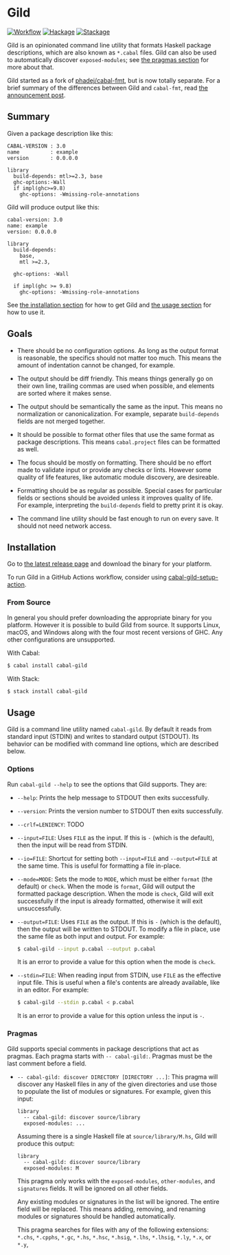 # Gild

[![Workflow](https://github.com/tfausak/cabal-gild/actions/workflows/workflow.yaml/badge.svg)](https://github.com/tfausak/cabal-gild/actions/workflows/workflow.yaml)
[![Hackage](https://img.shields.io/hackage/v/cabal-gild)](https://hackage.haskell.org/package/cabal-gild)
[![Stackage](https://www.stackage.org/package/cabal-gild/badge/nightly?label=stackage)](https://www.stackage.org/package/cabal-gild)

Gild is an opinionated command line utility that formats Haskell package
descriptions, which are also known as `*.cabal` files. Gild can also be used to
automatically discover `exposed-modules`; see [the pragmas section][] for more
about that.

[the pragmas section]: #pragmas

Gild started as a fork of [phadej/cabal-fmt][], but is now totally separate.
For a brief summary of the differences between Gild and `cabal-fmt`, read [the
announcement post][].

[phadej/cabal-fmt]: https://github.com/phadej/cabal-fmt
[the announcement post]: https://taylor.fausak.me/2024/02/17/gild/

## Summary

Given a package description like this:

``` cabal
CABAL-VERSION : 3.0
name          : example
version       : 0.0.0.0

library
  build-depends: mtl>=2.3, base
  ghc-options:-Wall
  if impl(ghc>=9.8)
    ghc-options: -Wmissing-role-annotations
```

Gild will produce output like this:

``` cabal
cabal-version: 3.0
name: example
version: 0.0.0.0

library
  build-depends:
    base,
    mtl >=2.3,

  ghc-options: -Wall

  if impl(ghc >= 9.8)
    ghc-options: -Wmissing-role-annotations
```

See [the installation section][] for how to get Gild and [the usage section][]
for how to use it.

[the installation section]: #installation
[the usage section]: #usage

## Goals

- There should be no configuration options. As long as the output format is
  reasonable, the specifics should not matter too much. This means the amount
  of indentation cannot be changed, for example.

- The output should be diff friendly. This means things generally go on their
  own line, trailing commas are used when possible, and elements are sorted
  where it makes sense.

- The output should be semantically the same as the input. This means no
  normalization or canonicalization. For example, separate `build-depends`
  fields are not merged together.

- It should be possible to format other files that use the same format as
  package descriptions. This means `cabal.project` files can be formatted as
  well.

- The focus should be mostly on formatting. There should be no effort made to
  validate input or provide any checks or lints. However some quality of life
  features, like automatic module discovery, are desireable.

- Formatting should be as regular as possible. Special cases for particular
  fields or sections should be avoided unless it improves quality of life. For
  example, interpreting the `build-depends` field to pretty print it is okay.

- The command line utility should be fast enough to run on every save. It
  should not need network access.

## Installation

Go to [the latest release page][] and download the binary for your platform.

[the latest release page]: https://github.com/tfausak/cabal-gild/releases/latest

To run Gild in a GitHub Actions workflow, consider using [cabal-gild-setup-action][].

[cabal-gild-setup-action]: https://github.com/marketplace/actions/setup-gild

### From Source

In general you should prefer downloading the appropriate binary for you
platform. However it is possible to build Gild from source. It supports Linux,
macOS, and Windows along with the four most recent versions of GHC. Any other
configurations are unsupported.

With Cabal:

``` sh
$ cabal install cabal-gild
```

With Stack:

``` sh
$ stack install cabal-gild
```

## Usage

Gild is a command line utility named `cabal-gild`. By default it reads from
standard input (STDIN) and writes to standard output (STDOUT). Its behavior can
be modified with command line options, which are described below.

### Options

Run `cabal-gild --help` to see the options that Gild supports. They are:

- `--help`: Prints the help message to STDOUT then exits successfully.

- `--version`: Prints the version number to STDOUT then exits successfully.

- `--crlf=LENIENCY`: TODO

- `--input=FILE`: Uses `FILE` as the input. If this is `-` (which is the
  default), then the input will be read from STDIN.

- `--io=FILE`: Shortcut for setting both `--input=FILE` and `--output=FILE` at
  the same time. This is useful for formatting a file in-place.

- `--mode=MODE`: Sets the mode to `MODE`, which must be either `format` (the
  default) or `check`. When the mode is `format`, Gild will output the
  formatted package description. When the mode is `check`, Gild will exit
  successfully if the input is already formatted, otherwise it will exit
  unsuccessfully.

- `--output=FILE`: Uses `FILE` as the output. If this is `-` (which is the
  default), then the output will be written to STDOUT. To modify a file in
  place, use the same file as both input and output. For example:

  ``` sh
  $ cabal-gild --input p.cabal --output p.cabal
  ```

  It is an error to provide a value for this option when the mode is `check`.

- `--stdin=FILE`: When reading input from STDIN, use `FILE` as the effective
  input file. This is useful when a file's contents are already available, like
  in an editor. For example:

  ``` sh
  $ cabal-gild --stdin p.cabal < p.cabal
  ```

  It is an error to provide a value for this option unless the input is `-`.

### Pragmas

Gild supports special comments in package descriptions that act as pragmas.
Each pragma starts with `-- cabal-gild:`. Pragmas must be the last comment
before a field.

- `-- cabal-gild: discover DIRECTORY [DIRECTORY ...]`: This pragma will
  discover any Haskell files in any of the given directories and use those to
  populate the list of modules or signatures. For example, given this input:

  ``` cabal
  library
    -- cabal-gild: discover source/library
    exposed-modules: ...
  ```

  Assuming there is a single Haskell file at `source/library/M.hs`, Gild will
  produce this output:

  ``` cabal
  library
    -- cabal-gild: discover source/library
    exposed-modules: M
  ```

  This pragma only works with the `exposed-modules`, `other-modules`, and
  `signatures` fields. It will be ignored on all other fields.

  Any existing modules or signatures in the list will be ignored. The entire
  field will be replaced. This means adding, removing, and renaming modules or
  signatures should be handled automatically.

  This pragma searches for files with any of the following extensions: `*.chs`,
  `*.cpphs`, `*.gc`, `*.hs`, `*.hsc`, `*.hsig`, `*.lhs`, `*.lhsig`, `*.ly`,
  `*.x`, or `*.y`,

